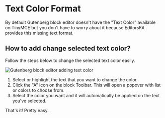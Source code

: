 # Text Color Format

By default Gutenberg block editor doesn't have the "Text Color" available on TinyMCE but you don't have to worry about it because EditorsKit provides this missing text format.

## How to add change selected text color?

Follow the steps below to change the selected text color easily.

![Gutenberg block editor adding text color](https://cldup.com/6mjmSfmGIT.gif)

1. Select or highlight the text that you want to change the color.
2. Click the "A" icon on the block Toolbar. This will open a popover with list or colors to choose from.
3. Select the color you want and it will automatically be applied on the text you've selected.

That's it! Pretty easy.
